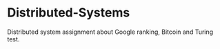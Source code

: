 # Distributed-Systems
Distributed system assignment about Google ranking, Bitcoin and Turing test. 
